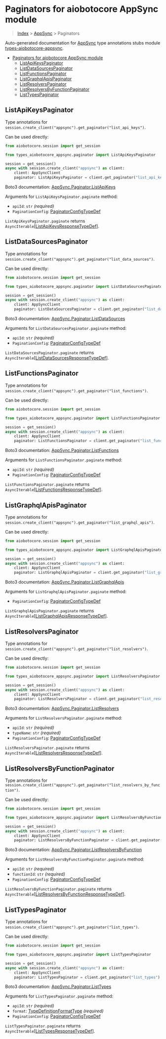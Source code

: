 <a id="paginators-for-aiobotocore-appsync-module"></a>

# Paginators for aiobotocore AppSync module

> [Index](..) > [AppSync](.) > Paginators

Auto-generated documentation for
[AppSync](https://boto3.amazonaws.com/v1/documentation/api/latest/reference/services/appsync.html#AppSync)
type annotations stubs module
[types-aiobotocore-appsync](https://pypi.org/project/types-aiobotocore-appsync/).

- [Paginators for aiobotocore AppSync module](#paginators-for-aiobotocore-appsync-module)
  - [ListApiKeysPaginator](#listapikeyspaginator)
  - [ListDataSourcesPaginator](#listdatasourcespaginator)
  - [ListFunctionsPaginator](#listfunctionspaginator)
  - [ListGraphqlApisPaginator](#listgraphqlapispaginator)
  - [ListResolversPaginator](#listresolverspaginator)
  - [ListResolversByFunctionPaginator](#listresolversbyfunctionpaginator)
  - [ListTypesPaginator](#listtypespaginator)

<a id="listapikeyspaginator"></a>

## ListApiKeysPaginator

Type annotations for
`session.create_client("appsync").get_paginator("list_api_keys")`.

Can be used directly:

```python
from aiobotocore.session import get_session

from types_aiobotocore_appsync.paginator import ListApiKeysPaginator

session = get_session()
async with session.create_client("appsync") as client:
    client: AppSyncClient
    paginator: ListApiKeysPaginator = client.get_paginator("list_api_keys")
```

Boto3 documentation:
[AppSync.Paginator.ListApiKeys](https://boto3.amazonaws.com/v1/documentation/api/latest/reference/services/appsync.html#AppSync.Paginator.ListApiKeys)

Arguments for `ListApiKeysPaginator.paginate` method:

- `apiId`: `str` *(required)*
- `PaginationConfig`:
  [PaginatorConfigTypeDef](./type_defs.md#paginatorconfigtypedef)

`ListApiKeysPaginator.paginate` returns
`AsyncIterable`\[[ListApiKeysResponseTypeDef](./type_defs.md#listapikeysresponsetypedef)\].

<a id="listdatasourcespaginator"></a>

## ListDataSourcesPaginator

Type annotations for
`session.create_client("appsync").get_paginator("list_data_sources")`.

Can be used directly:

```python
from aiobotocore.session import get_session

from types_aiobotocore_appsync.paginator import ListDataSourcesPaginator

session = get_session()
async with session.create_client("appsync") as client:
    client: AppSyncClient
    paginator: ListDataSourcesPaginator = client.get_paginator("list_data_sources")
```

Boto3 documentation:
[AppSync.Paginator.ListDataSources](https://boto3.amazonaws.com/v1/documentation/api/latest/reference/services/appsync.html#AppSync.Paginator.ListDataSources)

Arguments for `ListDataSourcesPaginator.paginate` method:

- `apiId`: `str` *(required)*
- `PaginationConfig`:
  [PaginatorConfigTypeDef](./type_defs.md#paginatorconfigtypedef)

`ListDataSourcesPaginator.paginate` returns
`AsyncIterable`\[[ListDataSourcesResponseTypeDef](./type_defs.md#listdatasourcesresponsetypedef)\].

<a id="listfunctionspaginator"></a>

## ListFunctionsPaginator

Type annotations for
`session.create_client("appsync").get_paginator("list_functions")`.

Can be used directly:

```python
from aiobotocore.session import get_session

from types_aiobotocore_appsync.paginator import ListFunctionsPaginator

session = get_session()
async with session.create_client("appsync") as client:
    client: AppSyncClient
    paginator: ListFunctionsPaginator = client.get_paginator("list_functions")
```

Boto3 documentation:
[AppSync.Paginator.ListFunctions](https://boto3.amazonaws.com/v1/documentation/api/latest/reference/services/appsync.html#AppSync.Paginator.ListFunctions)

Arguments for `ListFunctionsPaginator.paginate` method:

- `apiId`: `str` *(required)*
- `PaginationConfig`:
  [PaginatorConfigTypeDef](./type_defs.md#paginatorconfigtypedef)

`ListFunctionsPaginator.paginate` returns
`AsyncIterable`\[[ListFunctionsResponseTypeDef](./type_defs.md#listfunctionsresponsetypedef)\].

<a id="listgraphqlapispaginator"></a>

## ListGraphqlApisPaginator

Type annotations for
`session.create_client("appsync").get_paginator("list_graphql_apis")`.

Can be used directly:

```python
from aiobotocore.session import get_session

from types_aiobotocore_appsync.paginator import ListGraphqlApisPaginator

session = get_session()
async with session.create_client("appsync") as client:
    client: AppSyncClient
    paginator: ListGraphqlApisPaginator = client.get_paginator("list_graphql_apis")
```

Boto3 documentation:
[AppSync.Paginator.ListGraphqlApis](https://boto3.amazonaws.com/v1/documentation/api/latest/reference/services/appsync.html#AppSync.Paginator.ListGraphqlApis)

Arguments for `ListGraphqlApisPaginator.paginate` method:

- `PaginationConfig`:
  [PaginatorConfigTypeDef](./type_defs.md#paginatorconfigtypedef)

`ListGraphqlApisPaginator.paginate` returns
`AsyncIterable`\[[ListGraphqlApisResponseTypeDef](./type_defs.md#listgraphqlapisresponsetypedef)\].

<a id="listresolverspaginator"></a>

## ListResolversPaginator

Type annotations for
`session.create_client("appsync").get_paginator("list_resolvers")`.

Can be used directly:

```python
from aiobotocore.session import get_session

from types_aiobotocore_appsync.paginator import ListResolversPaginator

session = get_session()
async with session.create_client("appsync") as client:
    client: AppSyncClient
    paginator: ListResolversPaginator = client.get_paginator("list_resolvers")
```

Boto3 documentation:
[AppSync.Paginator.ListResolvers](https://boto3.amazonaws.com/v1/documentation/api/latest/reference/services/appsync.html#AppSync.Paginator.ListResolvers)

Arguments for `ListResolversPaginator.paginate` method:

- `apiId`: `str` *(required)*
- `typeName`: `str` *(required)*
- `PaginationConfig`:
  [PaginatorConfigTypeDef](./type_defs.md#paginatorconfigtypedef)

`ListResolversPaginator.paginate` returns
`AsyncIterable`\[[ListResolversResponseTypeDef](./type_defs.md#listresolversresponsetypedef)\].

<a id="listresolversbyfunctionpaginator"></a>

## ListResolversByFunctionPaginator

Type annotations for
`session.create_client("appsync").get_paginator("list_resolvers_by_function")`.

Can be used directly:

```python
from aiobotocore.session import get_session

from types_aiobotocore_appsync.paginator import ListResolversByFunctionPaginator

session = get_session()
async with session.create_client("appsync") as client:
    client: AppSyncClient
    paginator: ListResolversByFunctionPaginator = client.get_paginator("list_resolvers_by_function")
```

Boto3 documentation:
[AppSync.Paginator.ListResolversByFunction](https://boto3.amazonaws.com/v1/documentation/api/latest/reference/services/appsync.html#AppSync.Paginator.ListResolversByFunction)

Arguments for `ListResolversByFunctionPaginator.paginate` method:

- `apiId`: `str` *(required)*
- `functionId`: `str` *(required)*
- `PaginationConfig`:
  [PaginatorConfigTypeDef](./type_defs.md#paginatorconfigtypedef)

`ListResolversByFunctionPaginator.paginate` returns
`AsyncIterable`\[[ListResolversByFunctionResponseTypeDef](./type_defs.md#listresolversbyfunctionresponsetypedef)\].

<a id="listtypespaginator"></a>

## ListTypesPaginator

Type annotations for
`session.create_client("appsync").get_paginator("list_types")`.

Can be used directly:

```python
from aiobotocore.session import get_session

from types_aiobotocore_appsync.paginator import ListTypesPaginator

session = get_session()
async with session.create_client("appsync") as client:
    client: AppSyncClient
    paginator: ListTypesPaginator = client.get_paginator("list_types")
```

Boto3 documentation:
[AppSync.Paginator.ListTypes](https://boto3.amazonaws.com/v1/documentation/api/latest/reference/services/appsync.html#AppSync.Paginator.ListTypes)

Arguments for `ListTypesPaginator.paginate` method:

- `apiId`: `str` *(required)*
- `format`: [TypeDefinitionFormatType](./literals.md#typedefinitionformattype)
  *(required)*
- `PaginationConfig`:
  [PaginatorConfigTypeDef](./type_defs.md#paginatorconfigtypedef)

`ListTypesPaginator.paginate` returns
`AsyncIterable`\[[ListTypesResponseTypeDef](./type_defs.md#listtypesresponsetypedef)\].
